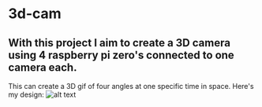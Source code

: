 # 3d-cam
## With this project I aim to create a 3D camera using 4 raspberry pi zero's connected to one camera each.
This can create a 3D gif of four angles at one specific time in space. Here's my design:
![alt text](https://i.imgur.com/r04F107.jpg "Logo Title Text 1")
